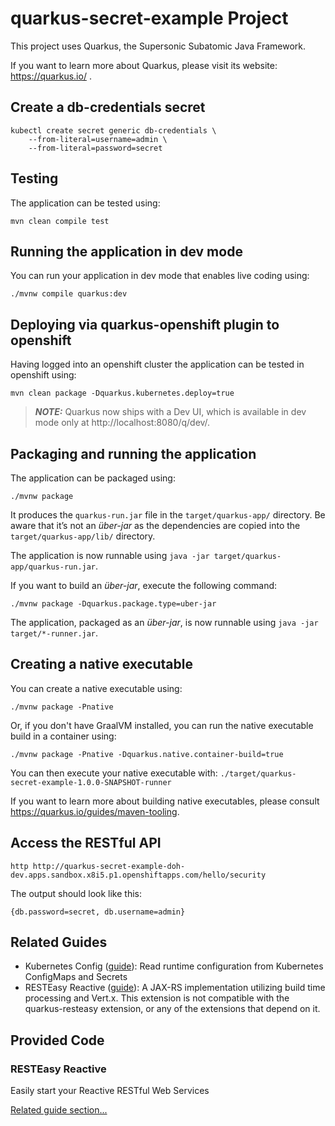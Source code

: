 # quarkus-secret-example Project

This project uses Quarkus, the Supersonic Subatomic Java Framework.

If you want to learn more about Quarkus, please visit its website: https://quarkus.io/ .

## Create a db-credentials secret

```shell script
kubectl create secret generic db-credentials \
    --from-literal=username=admin \
    --from-literal=password=secret
```
## Testing

The application can be tested using:

```shell script
mvn clean compile test
```

## Running the application in dev mode

You can run your application in dev mode that enables live coding using:
```shell script
./mvnw compile quarkus:dev
```
## Deploying via quarkus-openshift plugin to openshift

 Having logged into an openshift cluster the application can be tested in openshift using:

```shell script
mvn clean package -Dquarkus.kubernetes.deploy=true
```

> **_NOTE:_**  Quarkus now ships with a Dev UI, which is available in dev mode only at http://localhost:8080/q/dev/.

## Packaging and running the application

The application can be packaged using:
```shell script
./mvnw package
```
It produces the `quarkus-run.jar` file in the `target/quarkus-app/` directory.
Be aware that it’s not an _über-jar_ as the dependencies are copied into the `target/quarkus-app/lib/` directory.

The application is now runnable using `java -jar target/quarkus-app/quarkus-run.jar`.

If you want to build an _über-jar_, execute the following command:
```shell script
./mvnw package -Dquarkus.package.type=uber-jar
```

The application, packaged as an _über-jar_, is now runnable using `java -jar target/*-runner.jar`.

## Creating a native executable

You can create a native executable using: 
```shell script
./mvnw package -Pnative
```

Or, if you don't have GraalVM installed, you can run the native executable build in a container using: 
```shell script
./mvnw package -Pnative -Dquarkus.native.container-build=true
```

You can then execute your native executable with: `./target/quarkus-secret-example-1.0.0-SNAPSHOT-runner`

If you want to learn more about building native executables, please consult https://quarkus.io/guides/maven-tooling.

## Access the RESTful API

```shell
http http://quarkus-secret-example-doh-dev.apps.sandbox.x8i5.p1.openshiftapps.com/hello/security
```

The output should look like this:

```shell
{db.password=secret, db.username=admin}
```

## Related Guides

- Kubernetes Config ([guide](https://quarkus.io/guides/kubernetes-config)): Read runtime configuration from Kubernetes ConfigMaps and Secrets
- RESTEasy Reactive ([guide](https://quarkus.io/guides/resteasy-reactive)): A JAX-RS implementation utilizing build time processing and Vert.x. This extension is not compatible with the quarkus-resteasy extension, or any of the extensions that depend on it.

## Provided Code

### RESTEasy Reactive

Easily start your Reactive RESTful Web Services

[Related guide section...](https://quarkus.io/guides/getting-started-reactive#reactive-jax-rs-resources)
